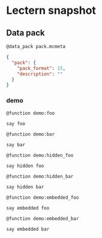 # Lectern snapshot

## Data pack

`@data_pack pack.mcmeta`

```json
{
  "pack": {
    "pack_format": 15,
    "description": ""
  }
}
```

### demo

`@function demo:foo`

```mcfunction
say foo
```

`@function demo:bar`

```mcfunction
say bar
```

`@function demo:hidden_foo`

```mcfunction
say hidden foo
```

`@function demo:hidden_bar`

```mcfunction
say hidden bar
```

`@function demo:embedded_foo`

```mcfunction
say embedded foo
```

`@function demo:embedded_bar`

```mcfunction
say embedded bar
```
